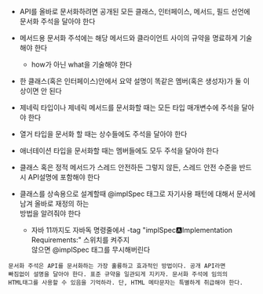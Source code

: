 * API를 올바로 문서화하려면 공개된 모든 클래스, 인터페이스, 메서드, 필드 선언에 문서화 주석을 달아야 한다
* 메서드용 문서화 주석에는 해당 메서드와 클라이언트 사이의 규약을 명료하게 기술해야 한다
  * how가 아닌 what을 기술해야 한다
* 한 클래스(혹은 인터페이스)안에서 요약 설명이 똑같은 멤버(혹은 생성자)가 둘 이상이면 안 된다
* 제네릭 타입이나 제네릭 메서드를 문서화할 때는 모든 타입 매개변수에 주석을 달아야 한다
* 열거 타입을 문서화 할 때는 상수들에도 주석을 달아야 한다
* 애너테이션 타입을 문서화할 때는 멤버들에도 모두 주석을 달아야 한다
* 클래스 혹은 정적 메서드가 스레드 안전하든 그렇지 않든, 스레드 안전 수준을 반드시 API설명에 포함해야 한다

* 클래스를 상속용으로 설계할때 @implSpec 태그로 자기사용 패턴에 대해서 문서에 남겨 올바로 재정의 하는<br>
방법을 알려줘야 한다
  * 자바 11까지도 자바독 명령줄에서 -tag "implSpec:a:Implementation Requirements:" 스위치를 켜주지<br>
  않으면 @implSpec 태그를 무시해버린다

```
문서화 주석은 API를 문서화하는 가장 훌륭하고 효과적인 방법이다. 공개 API라면
빠짐없이 설명을 달아야 한다. 표준 규약을 일관되게 지키자. 문서화 주석에 임의의
HTML태그를 사용할 수 있음을 기억하라. 단, HTML 메타문자는 특별하게 취급해야 한다.
```